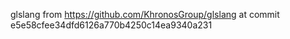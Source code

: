 glslang from https://github.com/KhronosGroup/glslang at commit e5e58cfee34dfd6126a770b4250c14ea9340a231
